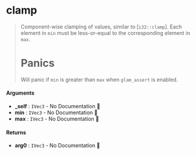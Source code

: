 # clamp

>  Component-wise clamping of values, similar to [`i32::clamp`].
>  Each element in `min` must be less-or-equal to the corresponding element in `max`.
>  # Panics
>  Will panic if `min` is greater than `max` when `glam_assert` is enabled.

#### Arguments

- **\_self** : `IVec3` \- No Documentation 🚧
- **min** : `IVec3` \- No Documentation 🚧
- **max** : `IVec3` \- No Documentation 🚧

#### Returns

- **arg0** : `IVec3` \- No Documentation 🚧